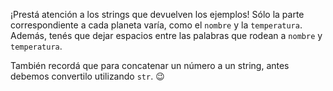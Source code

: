 ¡Prestá atención a los strings que devuelven los ejemplos! Sólo la parte correspondiente a cada planeta varía, como el `nombre` y la `temperatura`. Además, tenés que dejar espacios entre las palabras que rodean a `nombre` y `temperatura`.

También recordá que para concatenar un número a un string, antes debemos convertilo utilizando `str`. :wink: